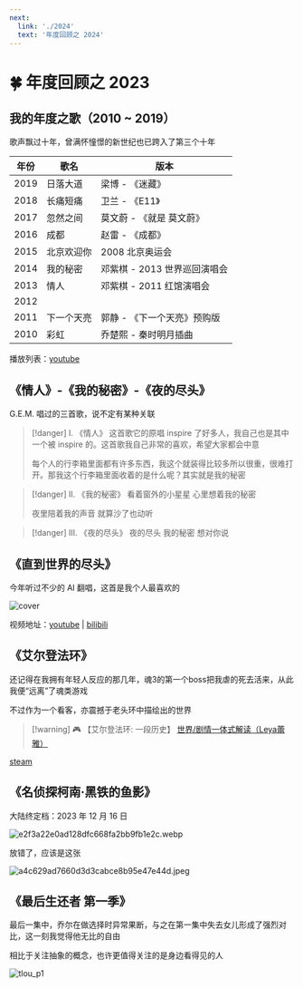 ```yaml
---
next:
  link: './2024'
  text: '年度回顾之 2024'
---
```


# 🍀 年度回顾之 2023

## 我的年度之歌（2010 ~ 2019）

歌声飘过十年，曾满怀憧憬的新世纪也已跨入了第三个十年

| 年份 | 歌名       | 版本                         |
| ---- | ---------- | ---------------------------- |
| 2019 | 日落大道   | 梁博 - 《迷藏》              |
| 2018 | 长痛短痛   | 卫兰 - 《E11》               |
| 2017 | 忽然之间   | 莫文蔚 - 《就是 莫文蔚》     |
| 2016 | 成都       | 赵雷 - 《成都》              |
| 2015 | 北京欢迎你 | 2008 北京奥运会              |
| 2014 | 我的秘密   | 邓紫棋 - 2013 世界巡回演唱会 |
| 2013 | 情人       | 邓紫棋 - 2011 红馆演唱会     |
| 2012 |            |                              |
| 2011 | 下一个天亮 | 郭静 - 《下一个天亮》预购版  |
| 2010 | 彩虹       | 乔楚熙 - 秦时明月插曲        |

播放列表：[youtube](https://www.youtube.com/playlist?list=PLV0iXlUHvD9xstEVr7FR8Tw10PywDm4HT)

## 《情人》-《我的秘密》-《夜的尽头》

G.E.M. 唱过的三首歌，说不定有某种关联

> [!danger] I. 《情人》
> 这首歌它的原唱 inspire 了好多人，我自己也是其中一个被 inspire 的。这首歌我自己非常的喜欢，希望大家都会中意
>
> 每个人的行李箱里面都有许多东西，我这个就装得比较多所以很重，很难打开。那我这个行李箱里面收着的是什么呢？其实就是我的秘密

> [!danger] II. 《我的秘密》
> 看着窗外的小星星 心里想着我的秘密
>
> 夜里陪着我的声音 就算沙了也动听

> [!danger] III. 《夜的尽头》
> 夜的尽头 我的秘密 想对你说

## 《直到世界的尽头》

今年听过不少的 AI 翻唱，这首是我个人最喜欢的

![cover](https://s1.imagehub.cc/images/2023/12/12/c14a8c2247af801c0b6f6b4005850fc0.webp)

视频地址：[youtube](https://youtu.be/uCNAvgjaKQw?list=RDuCNAvgjaKQw) | [bilibili](https://www.bilibili.com/video/BV1CG411i7MV/)

## 《艾尔登法环》

还记得在我拥有年轻人反应的那几年，魂3的第一个boss把我虐的死去活来，从此我便“远离”了魂类游戏

不过作为一个看客，亦震撼于老头环中描绘出的世界

> [!warning] 🎮 【艾尔登法环: 一段历史】
> [世界/剧情一体式解读（Leya蕾雅）](https://www.bilibili.com/video/BV1AY411E71m/)

[steam](https://store.steampowered.com/app/1245620/)

## 《名侦探柯南·黑铁的鱼影》

大陆终定档：2023 年 12 月 16 日

![e2f3a22e0ad128dfc668fa2bb9fb1e2c.webp](https://s1.imagehub.cc/images/2024/02/29/e2f3a22e0ad128dfc668fa2bb9fb1e2c.webp)

放错了，应该是这张

![a4c629ad7660d3d3cabce8b95e47e44d.jpeg](https://s1.imagehub.cc/images/2024/06/04/a4c629ad7660d3d3cabce8b95e47e44d.jpeg)

## 《最后生还者 第一季》

最后一集中，乔尔在做选择时异常果断，与之在第一集中失去女儿形成了强烈对比，这一刻我觉得他无比的自由

相比于关注抽象的概念，也许更值得关注的是身边看得见的人

![tlou_p1](https://s1.imagehub.cc/images/2024/01/09/42044838991abacc92ee3537699068d8.webp)

